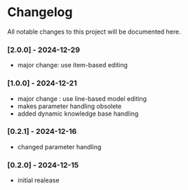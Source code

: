 # Changelog

All notable changes to this project will be documented here.

### [2.0.0] - 2024-12-29

- major change: use item-based editing

### [1.0.0] - 2024-12-21

* major change : use line-based model editing
* makes parameter handling obsolete
* added dynamic knowledge base handling

### [0.2.1] - 2024-12-16
* changed parameter handling

### [0.2.0] - 2024-12-15
* initial realease